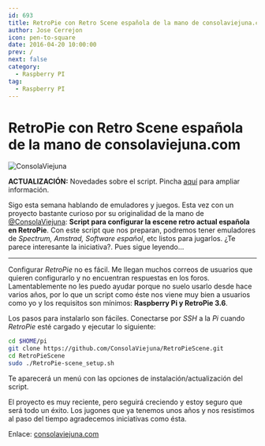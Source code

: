```yaml
---
id: 693
title: RetroPie con Retro Scene española de la mano de consolaviejuna.com
author: Jose Cerrejon
icon: pen-to-square
date: 2016-04-20 10:00:00
prev: /
next: false
category:
  - Raspberry PI
tag:
  - Raspberry PI
---
```


# RetroPie con Retro Scene española de la mano de consolaviejuna.com

![ConsolaViejuna](/images/2016/04/consolaviejuna.png)

**ACTUALIZACIÓN:** Novedades sobre el script. Pincha [aquí](http://www.consolaviejuna.com/2016/04/21/el-script-se-actualiza-esp-soft/) para ampliar información.
 
Sigo esta semana hablando de emuladores y juegos. Esta vez con un proyecto bastante curioso por su originalidad de la mano de [@ConsolaViejuna](https://twitter.com/ConsolaViejuna/): **Script para configurar la escene retro actual española en RetroPie**. Con este script que nos preparan, podremos tener emuladores de *Spectrum, Amstrad, Software español*, etc listos para jugarlos. ¿Te parece interesante la iniciativa?. Pues sigue leyendo...

- - -
Configurar *RetroPie* no es fácil. Me llegan muchos correos de usuarios que quieren configurarlo y no encuentran respuestas en los foros. Lamentablemente no les puedo ayudar porque no suelo usarlo desde hace varios años, por lo que un script como éste nos viene muy bien a usuarios como yo y los requisitos son mínimos: **Raspberry Pi y RetroPie 3.6**.

Los pasos para instalarlo son fáciles. Conectarse por *SSH* a la *Pi* cuando *RetroPie* esté cargado y ejecutar lo siguiente:

```bash
cd $HOME/pi
git clone https://github.com/ConsolaViejuna/RetroPieScene.git
cd RetroPieScene
sudo ./RetroPie-scene_setup.sh
```

Te aparecerá un menú con las opciones de instalación/actualización del script.

El proyecto es muy reciente, pero seguirá creciendo y estoy seguro que será todo un éxito. Los jugones que ya tenemos unos años y nos resistimos al paso del tiempo agradecemos iniciativas como ésta.

Enlace: [consolaviejuna.com](http://www.consolaviejuna.com/)